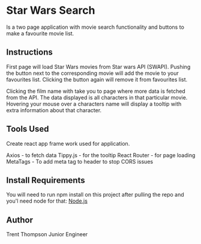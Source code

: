 # Star Wars Search

Is a two page application with movie search functionality and buttons to make a favourite movie list. 

## Instructions

First page will load Star Wars movies from Star wars API (SWAPI).
Pushing the button next to the corresponding movie will add the movie to your favourites list.
Clicking the button again will remove it from favourites list.

Clicking the film name with take you to page where more data is fetched from the API. The data displayed
is all characters in that particular movie. Hovering your mouse over a characters name will display a
tooltip with extra information about that character.

## Tools Used

Create react app frame work used for application.

Axios - to fetch data
Tippy.js - for the tooltip
React Router - for page loading
MetaTags - To add meta tag to header to stop CORS issues

## Install Requirements

You will need to run npm install on this project after pulling the repo and you'l need node for that:
[Node.js](https://nodejs.org/en/download/)

## Author

Trent Thompson
Junior Engineer
